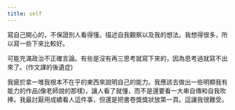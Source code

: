 ```yaml
---
title: self
---
```


寫自己開心的，不保證別人看得懂。描述自我觀察以及我的想法。我想得很多，所以寫一些下來比較好。

可能充滿政治不正確言論。有些是沒有再三思考就寫下來的，因為思考過就寫不出來了。(作文課的後遺症)

我疲於拿一堆我根本不在乎的東西來說明自己的能力。我應該去做出一些明顯我有能力的作品(像老師說的那樣)，讓人看了就懂，而不是還要看一大串自傳和自我吹捧。我最討厭用成績看人這件事，但還是把書卷獎獎狀放第一頁。這讓我很難受。

<!--
## 不懂的大人思維
"第二名(第一名從缺)" 看起來比 "第二名" 好
-->